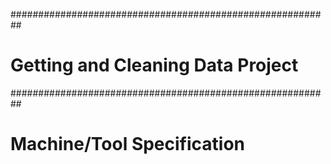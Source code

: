 ##########################################################
#              Getting and Cleaning Data Project         #
##########################################################
#    Machine/Tool Specification
#    
